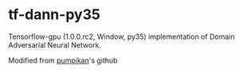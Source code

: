 # tf-dann-py35
Tensorflow-gpu (1.0.0.rc2, Window, py35) implementation of Domain Adversarial Neural Network. 

Modified from [pumpikan](https://github.com/pumpikano/tf-dann)'s github
